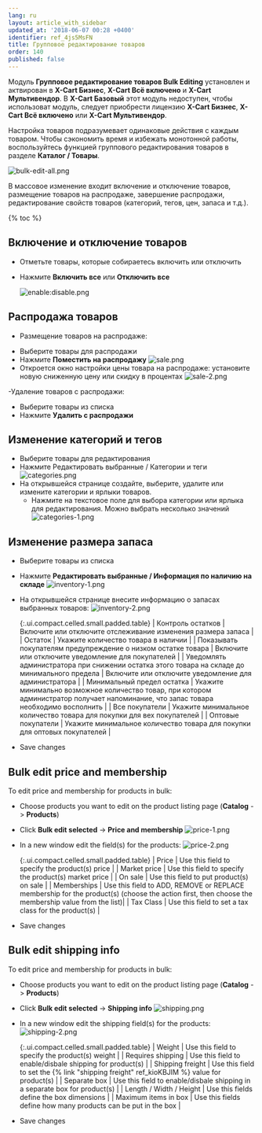 ```yaml
---
lang: ru
layout: article_with_sidebar
updated_at: '2018-06-07 00:28 +0400'
identifier: ref_4js5MsFN
title: Групповое редактирование товаров
order: 140
published: false
---
```

Модуль **Групповое редактирование товаров Bulk Editing** установлен и актвирован в **X-Cart Бизнес**, **X-Cart Всё включено** и **X-Cart Мультивендор**. В **X-Cart Базовый** этот модуль недоступен, чтобы использоват модуль, следует приобрести лицензию  **X-Cart Бизнес**, **X-Cart Всё включено** или **X-Cart Мультивендор**.

Настройка товаров подразумевает одинаковые действия с каждым товаром. Чтобы сэкономить время и избежать монотонной работы, воспользуйтесь функцией группового редактирования товаров в разделе **Каталог / Товары**.

![bulk-edit-all.png]({{site.baseurl}}/attachments/ref_1kSYmXQn/bulk-edit-all.png)

В массовое изменение входит включение и отключение товаров, размещение товаров на распродаже, завершение распродажи, редактирование свойств товаров (категорий, тегов, цен, запаса и т.д.).

{% toc %}

## Включение и отключение товаров

* Отметьте товары, которые собираетесь включить или отключить
* Нажмите **Включить все** или **Отключить все**

  ![enable:disable.png]({{site.baseurl}}/attachments/ref_1kSYmXQn/enable:disable.png)
 

## Распродажа товаров

 - Размещение товаров на распродаже:
* Выберите товары для распродажи
* Нажмите **Поместить на распродажу**
  ![sale.png]({{site.baseurl}}/attachments/ref_1kSYmXQn/sale.png)
* Откроется окно настройки цены товара на распродаже: установите новую сниженную цену или скидку в процентах
  ![sale-2.png]({{site.baseurl}}/attachments/ref_1kSYmXQn/sale-2.png)
 
-Удаление товаров с распродажи:
* Выберите товары из списка
* Нажмите **Удалить с распродажи** 

## Изменение категорий и тегов

* Выберите товары для редактирования
* Нажмите Редактировать выбранные / Категории и теги
  ![categories.png]({{site.baseurl}}/attachments/ref_1kSYmXQn/categories.png)
* На открывшейся странице создайте, выберите, удалите или измените категории и ярлыки товаров.
  * Нажмите на текстовое поле для выбора категории или ярлыка для редактирования. Можно выбрать несколько значений
  ![categories-1.png]({{site.baseurl}}/attachments/ref_1kSYmXQn/categories-1.png)

## Изменение размера запаса

* Выберите товары из списка
* Нажмите **Редактировать выбранные / Информация по наличию на складе** 
  ![inventory-1.png]({{site.baseurl}}/attachments/ref_1kSYmXQn/inventory-1.png)
* На открывшейся странице внесите информацию о запасах выбранных товаров:
  ![inventory-2.png]({{site.baseurl}}/attachments/ref_1kSYmXQn/inventory-2.png)
  
  {:.ui.compact.celled.small.padded.table}
  | Контроль остатков | Включите или отключите отслеживание изменения размера запаса |
  | Остаток | Укажите количество товара в наличии |
  | Показывать покупателям предупреждение о низком остатке товара | Включите или отключите уведомление для покупателей |
  | Уведомлять администратора при снижении остатка этого товара на складе до минимального предела | Включите или отключите уведомление для администратора |
  | Минимальный предел остатка | Укажите минимально возможное количество товар, при котором администратор получает напоминание, что запас товара необходимо восполнить |
  | Все покупатели | Укажите минимальное количество товара для покупки для вех покупателей |
  | Оптовые покупатели | Укажите минимальное количество товара для покупки для оптовых покупателей |

* Save changes 

## Bulk edit price and membership

To edit price and membership for products in bulk:

* Choose products you want to edit on the product listing page (**Catalog** -> **Products**)
* Click **Bulk edit selected** -> **Price and membership** 
  ![price-1.png]({{site.baseurl}}/attachments/ref_1kSYmXQn/price-1.png)
* In a new window edit the field(s) for the products:
  ![price-2.png]({{site.baseurl}}/attachments/ref_1kSYmXQn/price-2.png)
  
  {:.ui.compact.celled.small.padded.table}
  | Price | Use this field to specify the product(s) price |
  | Market price | Use this field to specify the product(s) market price |
  | On sale | Use this field to put product(s) on sale |
  | Memberships | Use this field to ADD, REMOVE or REPLACE membership for the product(s) (choose the action first, then choose the membership value from the list)|
  | Tax Class | Use this field to set a tax class for the product(s) |

* Save changes 

## Bulk edit shipping info

To edit price and membership for products in bulk:

* Choose products you want to edit on the product listing page (**Catalog** -> **Products**)
* Click **Bulk edit selected** -> **Shipping info** 
  ![shipping.png]({{site.baseurl}}/attachments/ref_1kSYmXQn/shipping.png)
* In a new window edit the shipping field(s) for the products:
  ![shipping-2.png]({{site.baseurl}}/attachments/ref_1kSYmXQn/shipping-2.png)
  
  {:.ui.compact.celled.small.padded.table}
  | Weight | Use this field to specify the product(s) weight |
  | Requires shipping | Use this field to enable/disbale shipping for product(s) |
  | Shipping freight | Use this field to set the {% link "shipping freight" ref_kioKBJIM %} value for product(s) |
  | Separate box | Use this field to enable/disbale shipping in a separate box for product(s) |
  | Length / Width / Height | Use this fields define the box dimensions  |
  | Maximum items in box | Use this fields define how many products can be put in the box |

* Save changes
